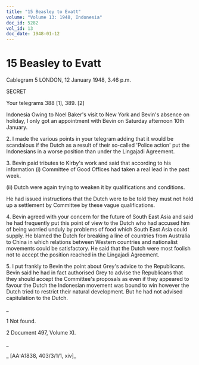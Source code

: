 ```yaml
---
title: "15 Beasley to Evatt"
volume: "Volume 13: 1948, Indonesia"
doc_id: 5282
vol_id: 13
doc_date: 1948-01-12
---
```


# 15 Beasley to Evatt

Cablegram 5 LONDON, 12 January 1948, 3.46 p.m.

SECRET

Your telegrams 388 [1], 389. [2]

Indonesia Owing to Noel Baker's visit to New York and Bevin's absence on holiday, I only got an appointment with Bevin on Saturday afternoon 10th January.

2\. I made the various points in your telegram adding that it would be scandalous if the Dutch as a result of their so-called 'Police action' put the Indonesians in a worse position than under the Lingajadi Agreement.

3\. Bevin paid tributes to Kirby's work and said that according to his information (i) Committee of Good Offices had taken a real lead in the past week.

(ii) Dutch were again trying to weaken it by qualifications and conditions.

He had issued instructions that the Dutch were to be told they must not hold up a settlement by Committee by these vague qualifications.

4\. Bevin agreed with your concern for the future of South East Asia and said he had frequently put this point of view to the Dutch who had accused him of being worried unduly by problems of food which South East Asia could supply. He blamed the Dutch for breaking a line of countries from Australia to China in which relations between Western countries and nationalist movements could be satisfactory. He said that the Dutch were most foolish not to accept the position reached in the Lingajadi Agreement.

5\. I put frankly to Bevin the point about Grey's advice to the Republicans. Bevin said he had in fact authorised Grey to advise the Republicans that they should accept the Committee's proposals as even if they appeared to favour the Dutch the Indonesian movement was bound to win however the Dutch tried to restrict their natural development. But he had not advised capitulation to the Dutch.

_

1 Not found.

2 Document 497, Volume XI.

_

_ [AA:A1838, 403/3/1/1, xiv]_
